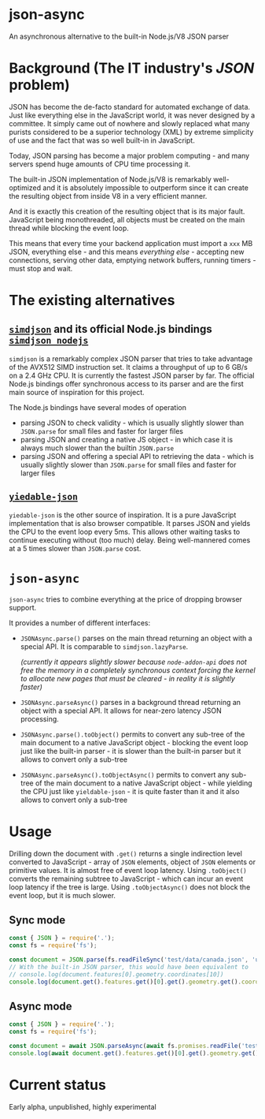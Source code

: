 # json-async

An asynchronous alternative to the built-in Node.js/V8 JSON parser

# Background (The IT industry's *JSON* problem)

JSON has become the de-facto standard for automated exchange of data. Just like everything else in the JavaScript world, it was never designed by a committee. It simply came out of nowhere and slowly replaced what many purists considered to be a superior technology (XML) by extreme simplicity of use and the fact that was so well built-in in JavaScript.

Today, JSON parsing has become a major problem computing - and many servers spend huge amounts of CPU time processing it.

The built-in JSON implementation of Node.js/V8 is remarkably well-optimized and it is absolutely impossible to outperform since it can create the resulting object from inside V8 in a very efficient manner.

And it is exactly this creation of the resulting object that is its major fault. JavaScript being monothreaded, all objects must be created on the main thread while blocking the event loop.

This means that every time your backend application must import a `xxx` MB JSON, everything else - and this means *everything else* - accepting new connections, serving other data, emptying network buffers, running timers - must stop and wait.

# The existing alternatives

## [`simdjson`](https://github.com/simdjson/simdjson) and its official Node.js bindings [`simdjson_nodejs`](https://github.com/luizperes/simdjson_nodejs)

`simdjson` is a remarkably complex JSON parser that tries to take advantage of the AVX512 SIMD instruction set. It claims a throughput of up to 6 GB/s on a 2.4 GHz CPU. It is currently the fastest JSON parser by far. The official Node.js bindings offer synchronous access to its parser and are the first main source of inspiration for this project.

The Node.js bindings have several modes of operation
 * parsing JSON to check validity - which is usually slightly slower than `JSON.parse` for small files and faster for larger files
 * parsing JSON and creating a native JS object - in which case it is always much slower than the builtin `JSON.parse`
 * parsing JSON and offering a special API to retrieving the data - which is usually slightly slower than `JSON.parse` for small files and faster for larger files

## [`yiedable-json`](https://github.com/ibmruntimes/yieldable-json)

`yiedable-json` is the other source of inspiration. It is a pure JavaScript implementation that is also browser compatible. It parses JSON and yields the CPU to the event loop every 5ms. This allows other waiting tasks to continue executing without (too much) delay. Being well-mannered comes at a 5 times slower than `JSON.parse` cost.

# `json-async`

`json-async` tries to combine everything at the price of dropping browser support.

It provides a number of different interfaces:

* `JSONAsync.parse()` parses on the main thread returning an object with a special API. It is comparable to `simdjson.lazyParse`.

  *(currently it appears slightly slower because `node-addon-api` does not free the memory in a completely synchronous context forcing the kernel to allocate new pages that must be cleared - in reality it is slightly faster)*

* `JSONAsync.parseAsync()` parses in a background thread returning an object with a special API. It allows for near-zero latency JSON processing.

* `JSONAsync.parse().toObject()` permits to convert any sub-tree of the main document to a native JavaScript object - blocking the event loop just like the built-in parser - it is slower than the built-in parser but it allows to convert only a sub-tree

* `JSONAsync.parseAsync().toObjectAsync()` permits to convert any sub-tree of the main document to a native JavaScript object - while yielding the CPU just like `yieldable-json` - it is quite faster than it and it also allows to convert only a sub-tree


# Usage

Drilling down the document with `.get()` returns a single indirection level converted to JavaScript - array of `JSON` elements, object of `JSON` elements or primitive values. It is almost free of event loop latency. Using `.toObject()` converts the remaining subtree to JavaScript - which can incur an event loop latency if the tree is large. Using `.toObjectAsync()` does not block the event loop, but it is much slower.
## Sync mode

```js
const { JSON } = require('.');
const fs = require('fs');

const document = JSON.parse(fs.readFileSync('test/data/canada.json', 'utf8'));
// With the built-in JSON parser, this would have been equivalent to
// console.log(document.features[0].geometry.coordinates[10])
console.log(document.get().features.get()[0].get().geometry.get().coordinates.get()[10].toObject());
```

## Async mode

```js
const { JSON } = require('.');
const fs = require('fs');

const document = await JSON.parseAsync(await fs.promises.readFile('test/data/canada.json', 'utf8'));
console.log(await document.get().features.get()[0].get().geometry.get().coordinates.get()[10].toObjectAsync());
```

# Current status

Early alpha, unpublished, highly experimental
